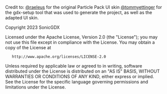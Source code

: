 Credit to:
[@raeleus](https://github.com/raeleus) for the original Particle Pack UI skin
[@tommyettinger](https://github.com/tommyettinger) for the gdx-setup tool that was used to generate the project, as well as the adapted UI skin.

Copyright 2023 SonicGDX

Licensed under the Apache License, Version 2.0 (the "License");
you may not use this file except in compliance with the License.
You may obtain a copy of the License at

       http://www.apache.org/licenses/LICENSE-2.0

Unless required by applicable law or agreed to in writing, software
distributed under the License is distributed on an "AS IS" BASIS,
WITHOUT WARRANTIES OR CONDITIONS OF ANY KIND, either express or implied.
See the License for the specific language governing permissions and
limitations under the License.
